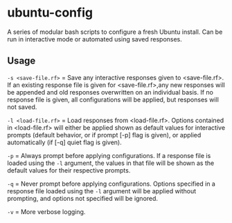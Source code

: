 # ubuntu-config
A series of modular bash scripts to configure a fresh Ubuntu install. Can be run in interactive mode or automated using saved responses.

## Usage
`-s <save-file.rf>` = Save any interactive responses given to <save-file.rf>. If an existing response file is given for <save-file.rf>,any new responses will be appended and old responses overwritten on an individual basis. If no response file is given, all configurations will be applied, but responses will not saved.

`-l <load-file.rf>` = Load responses from <load-file.rf>. Options contained in <load-file.rf> will either be applied shown as default values for interactive prompts (default behavior, or if prompt [-p] flag is given), or applied automatically (if [-q] quiet flag is given).

`-p` = Always prompt before applying configurations. If a response file is loaded using the `-l` argument, the values in that file will be shown as the default values for their respective prompts.

`-q` = Never prompt before applying configurations. Options specified in a response file loaded using the `-l` argument will be applied without prompting, and options not specified will be ignored.

`-v` = More verbose logging.
